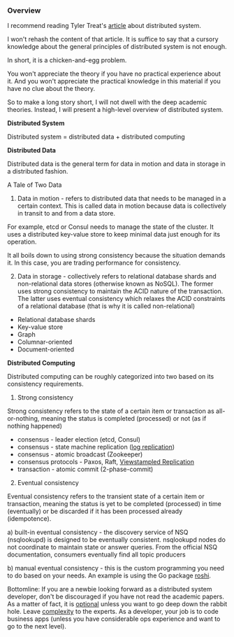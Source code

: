 ### Overview

I recommend reading Tyler Treat's [article](http://bravenewgeek.com/from-the-ground-up-reasoning-about-distributed-systems-in-the-real-world/) about distributed system.

I won't rehash the content of that article. It is suffice to say that a cursory knowledge about the general principles of distributed system is not enough. 

In short, it is a chicken-and-egg problem.

You won't appreciate the theory if you have no practical experience about it. And you won't appreciate the practical knowledge in this material if you have no clue about the theory.

So to make a long story short, I will not dwell with the deep academic theories. Instead, I will present a high-level overview of distributed system.

**Distributed System**

Distributed system = distributed data + distributed computing

**Distributed Data**

Distributed data is the general term for data in motion and data in storage in a distributed fashion.

A Tale of Two Data


1) Data in motion - refers to distributed data that needs to be managed in a certain context. This is called data in motion because data is collectively in transit to and from a data store.

For example, etcd or Consul needs to manage the state of the cluster. It uses a distributed key-value store to keep minimal data just enough for its operation.

It all boils down to using strong consistency because the situation demands it. In this case, you are trading performance for consistency.



2) Data in storage - collectively refers to relational database shards and non-relational data stores (otherwise known as NoSQL). The former uses strong consistency to maintain the ACID nature of the transaction. The latter uses eventual consistency which relaxes the ACID constraints of a relational database (that is why it is called non-relational)

- Relational database shards
- Key-value store
- Graph
- Columnar-oriented
- Document-oriented

**Distributed Computing**

Distributed computing can be roughly categorized into two based on its consistency requirements.

1) Strong consistency

Strong consistency refers to the state of a certain item or transaction as all-or-nothing, meaning the status is completed (processed) or not (as if nothing happened)

- consensus - leader election (etcd, Consul)
- consensus - state machine replication ([log replication](https://engineering.linkedin.com/distributed-systems/log-what-every-software-engineer-should-know-about-real-time-datas-unifying))
- consensus - atomic broadcast (Zookeeper)
- consensus protocols - Paxos, Raft, [Viewstampled Replication](https://brooker.co.za/blog/2014/05/19/vr.html)
- transaction - atomic commit (2-phase-commit)

2) Eventual consistency

Eventual consistency refers to the transient state of a certain item or transaction, meaning the status is yet to be completed (processed) in time (eventually) or be discarded if it has been processed already (idempotence).

a) built-in eventual consistency - the discovery service of NSQ (nsqlookupd) is designed to be eventually consistent. nsqlookupd nodes do not coordinate to maintain state or answer queries. From the official NSQ documentation, consumers eventually find all topic producers

b) manual eventual consistency - this is the custom programming you need to do based on your needs. An example is using the Go package 
[roshi](https://github.com/soundcloud/roshi).

Bottomline: If you are a newbie looking forward as a distributed system developer, don't be discouraged if you have not read the academic
papers. As a matter of fact, it is [optional](https://www.consul.io/docs/internals/consensus.html) unless you want to go deep down the rabbit hole. Leave [complexity](https://twitter.com/itmarketplc/status/678842745209798658) to the experts. As a developer, your job is to code business apps (unless you have considerable ops experience and want to go to the next level).

